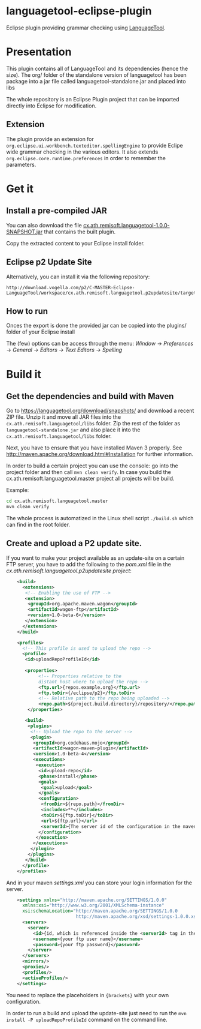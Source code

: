 languagetool-eclipse-plugin
===========================

Eclipse plugin providing grammar checking using [LanguageTool](https://languagetool.org).

# Presentation

This plugin contains all of LanguageTool and its dependencies (hence the size).
The org/ folder of the standalone version of languagetool has been package into a jar file called languagetool-standalone.jar and placed into libs

The whole repository is an Eclipse Plugin project that can be imported directly into Eclipse for modification.

## Extension

The plugin provide an extension for `org.eclipse.ui.workbench.texteditor.spellingEngine` to provide Eclipe wide grammar checking in the various editors.
It also extends `org.eclipse.core.runtime.preferences` in order to remember the parameters.

# Get it

## Install a pre-compiled JAR

You can also download the file [cx.ath.remisoft.languagetool-1.0.0-SNAPSHOT.jar](https://build.vogella.com/ci/job/C-MASTER-Eclipse-LanguageTool/lastSuccessfulBuild/artifact/cx.ath.remisoft.languagetool/target/cx.ath.remisoft.languagetool-1.0.0-SNAPSHOT.jar) that contains the built plugin.

Copy the extracted content to your Eclipse install folder.

## Eclipse p2 Update Site

Alternatively, you can install it via the following repository: 

```
http://download.vogella.com/p2/C-MASTER-Eclipse-LanguageTool/workspace/cx.ath.remisoft.languagetool.p2updatesite/target/repository/
```

## How to run

Onces the export is done the provided jar can be copied into the plugins/ folder of your Eclipse install

The (few) options can be access through the menu: _Window_ → _Preferences_ → _General_ → _Editors_ → _Text Editors_ → _Spelling_

# Build it

## Get the dependencies and build with Maven

Go to https://languagetool.org/download/snapshots/ and download a recent ZIP file.
Unzip it and move all JAR files into the `cx.ath.remisoft.languagetool/libs` folder.
Zip the rest of the folder as `languagetool-standalone.jar` and also place it into the `cx.ath.remisoft.languagetool/libs` folder.

Next, you have to ensure that you have installed Maven 3 properly.
See http://maven.apache.org/download.html#Installation for further information.

In order to build a certain project you can use the console: go into the project folder and then call `mvn clean verify`.
In case you build the cx.ath.remisoft.languagetool.master project all projects will be build.

Example:

```bash
cd cx.ath.remisoft.languagetool.master
mvn clean verify
```

The whole process is automatized in the Linux shell script `./build.sh` which can find in the root folder.

## Create and upload a P2 update site.

If you want to make your project available as an update-site on a certain FTP server, you have to add the following to the *pom.xml* file in the _cx.ath.remisoft.languagetool.p2updatesite project_:

```xml
	<build>
	  <extensions>
	   <!-- Enabling the use of FTP -->
	   <extension>
		<groupId>org.apache.maven.wagon</groupId>
		<artifactId>wagon-ftp</artifactId>
		<version>1.0-beta-6</version>
	   </extension>
	  </extensions>
	</build>

	<profiles>
	  <!-- This profile is used to upload the repo -->
	  <profile>
	   <id>uploadRepoProfileId</id>
	   
	   <properties>
			<!-- Properties relative to the 
			distant host where to upload the repo -->
			<ftp.url>{repos.example.org}</ftp.url>
			<ftp.toDir>{/eclipse/p2}</ftp.toDir>
			<!-- Relative path to the repo being uploaded -->
			<repo.path>${project.build.directory}/repository/</repo.path>
		</properties>

	   <build>
		<plugins>
		 <!-- Upload the repo to the server -->
		 <plugin>
		  <groupId>org.codehaus.mojo</groupId>
		  <artifactId>wagon-maven-plugin</artifactId>
		  <version>1.0-beta-4</version>
		  <executions>
		   <execution>
			<id>upload-repo</id>
			<phase>install</phase>
			<goals>
			 <goal>upload</goal>
			</goals>
			<configuration>
			 <fromDir>${repo.path}</fromDir>
			 <includes>**</includes>
			 <toDir>${ftp.toDir}</toDir>
			 <url>${ftp.url}</url>
			 <serverId>{The server id of the configuration in the maven settings.xml file}</serverId>
			</configuration>
		   </execution>
		  </executions>
		 </plugin>
		</plugins>
	   </build>
	  </profile>
	</profiles>
```

And in your maven *settings.xml* you can store your login information for the server.

```xml
	<settings xmlns="http://maven.apache.org/SETTINGS/1.0.0"
	  xmlns:xsi="http://www.w3.org/2001/XMLSchema-instance"
	  xsi:schemaLocation="http://maven.apache.org/SETTINGS/1.0.0
						  http://maven.apache.org/xsd/settings-1.0.0.xsd">
	  <servers>
		<server>
		  <id>{id, which is referenced inside the <serverId> tag in the *pom.xml* file of the cx.ath.remisoft.languagetool.p2updatesite project}</id>
		  <username>{your ftp user name}</username>
		  <password>{your ftp password}</password>
		</server>
	  </servers>
	  <mirrors/>
	  <proxies/>
	  <profiles/>
	  <activeProfiles/>
	</settings>
```

You need to replace the placeholders in `{brackets}` with your own configuration.

In order to run a build and upload the update-site just need to run the `mvn install -P uploadRepoProfileId` command on the command line.
